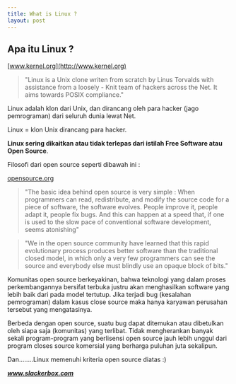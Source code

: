 ```yaml
---
title: What is Linux ?
layout: post
---
```


## Apa itu Linux ?

[www.kernel.org](http://www.kernel.org)

> "Linux is a Unix clone writen from scratch by Linus Torvalds with assistance from a loosely - Knit team of hackers across the Net. It aims towards POSIX compliance."

Linux adalah klon dari Unix, dan dirancang oleh para hacker (jago pemrograman) dari seluruh dunia lewat Net.

Linux = klon Unix dirancang para hacker.

**Linux sering dikaitkan atau tidak terlepas dari istilah Free Software atau Open Source**.

Filosofi dari open source seperti dibawah ini :

[opensource.org](https://opensource.org)

> "The basic idea behind open source is very simple : When programmers can read, redistribute, and modify the source code for a piece of software, the software evolves. People improve it, people adapt it, people fix bugs. And this can happen at a speed that, if one is used to the slow pace of conventional software development, seems atonishing"

> "We in the open source community have learned that this rapid evolutionary process produces better software than the traditional closed model, in which only a very few programmers can see the source and everybody else must blindly use an opaque block of bits."

Komunitas open source berkeyakinan, bahwa teknologi yang dalam proses perkembangannya bersifat terbuka justru akan menghasilkan software yang lebih baik dari pada model tertutup. Jika terjadi bug (kesalahan pemrograman) dalam kasus close source maka hanya karyawan perusahan tersebut yang mengatasinya.

Berbeda dengan open source, suatu bug dapat ditemukan atau dibetulkan oleh siapa saja (komunitas) yang terlibat. Tidak mengherankan banyak sekali program-program yang berlisensi open source jauh lebih unggul dari program closes source komersial yang berharga puluhan juta sekalipun.

Dan........Linux memenuhi kriteria open source diatas :)

***www.slackerbox.com***

